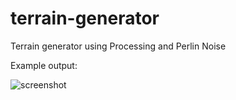 # terrain-generator
Terrain generator using Processing and Perlin Noise

Example output:

![screenshot](https://raw.github.com/lucasdnd/terrain-generator/master/example.png)
